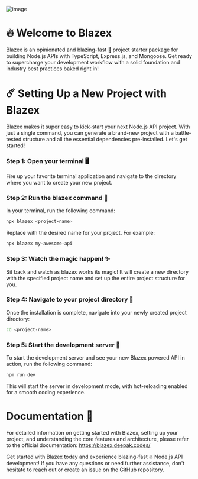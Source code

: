 ![image](https://github.com/deepakgohil9/blazex/assets/93052295/0b9b7e62-684c-4501-9932-1b4ba7b992f2)

# 🔥 Welcome to Blazex
Blazex is an opinionated and blazing-fast 🚀 project starter package for building Node.js APIs with TypeScript, Express.js, and Mongoose. 
Get ready to supercharge your development workflow with a solid foundation and industry best practices baked right in!

# ☄️ Setting Up a New Project with Blazex
Blazex makes it super easy to kick-start your next Node.js API project. With just a single command, you can generate a brand-new project with a battle-tested structure and all the essential dependencies pre-installed. Let's get started!

### Step 1: Open your terminal 🖥️
Fire up your favorite terminal application and navigate to the directory where you want to create your new project.

### Step 2: Run the blazex command 🚀
In your terminal, run the following command:
```bash 
npx blazex <project-name>
```
Replace <project-name> with the desired name for your project. For example:
```bash
npx blazex my-awesome-api
```

### Step 3: Watch the magic happen! ✨
Sit back and watch as blazex works its magic! It will create a new directory with the specified project name and set up the entire project structure for you.

### Step 4: Navigate to your project directory 📂
Once the installation is complete, navigate into your newly created project directory:
```bash
cd <project-name>
```

### Step 5: Start the development server 🚀
To start the development server and see your new Blazex powered API in action, run the following command:
```bash
npm run dev
```
This will start the server in development mode, with hot-reloading enabled for a smooth coding experience.

# Documentation 📄
For detailed information on getting started with Blazex, setting up your project, and understanding the core features and architecture, please refer to the official documentation:
https://blazex.deepak.codes/

Get started with Blazex today and experience blazing-fast 🔥 Node.js API development! If you have any questions or need further assistance, don't hesitate to reach out or create an issue on the GitHub repository.
